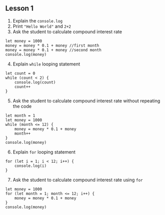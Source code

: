 ## Lesson 1

1. Explain the `console.log`
2. Print `"Hello World"` and `2+2`
3. Ask the student to calculate compound interest rate
```
let money = 1000
money = money * 0.1 + money //first month
money = money * 0.1 + money //second month
console.log(money)
```
4. Explain `while` looping statement
```
let count = 0
while (count < 2) {
    console.log(count)
    count++
}
```
5. Ask the student to calculate compound interest rate without repeating the code
```
let month = 1
let money = 1000
while (month <= 12) {  
    money = money * 0.1 + money
    month++
}
console.log(money)
```
6. Explain `for` looping statement
```
for (let i = 1; i < 12; i++) {
    console.log(i)
}
```
7. Ask the student to calculate compound interest rate using `for`
```
let money = 1000
for (let month = 1; month <= 12; i++) {
    money = money * 0.1 + money
}
console.log(money)
```